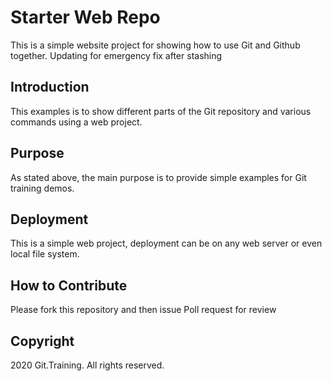# Starter Web Repo

This is a simple website project for showing how to use Git and Github together. Updating for emergency fix after stashing 
## Introduction
 
This examples is to show different parts of the Git repository and various commands using a web project. 

## Purpose

As stated above, the main purpose is to provide simple examples for Git training demos.

## Deployment 

This is a simple web project, deployment can be on any web server or even local file system. 

## How to Contribute 

Please fork this repository and then issue Poll request for review

## Copyright 

2020 Git.Training. All rights reserved.